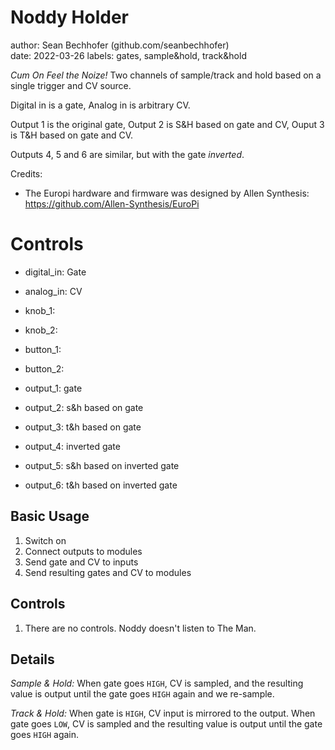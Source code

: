 # Noddy Holder

author: Sean Bechhofer (github.com/seanbechhofer)  
date: 2022-03-26
labels: gates, sample&hold, track&hold

*Cum On Feel the Noize!* Two channels of sample/track and hold based on
a single trigger and CV source.

Digital in is a gate, Analog in is arbitrary CV.

Output 1 is the original gate, Output 2 is S&H based on gate and CV,
Ouput 3 is T&H based on gate and CV.

Outputs 4, 5 and 6 are similar, but with the gate *inverted*. 

Credits:
- The Europi hardware and firmware was designed by Allen Synthesis: https://github.com/Allen-Synthesis/EuroPi

# Controls

- digital_in: Gate
- analog_in: CV

- knob_1: 
- knob_2: 

- button_1: 
- button_2: 

- output_1: gate 
- output_2: s&h based on gate
- output_3: t&h based on gate
- output_4: inverted gate
- output_5: s&h based on inverted gate
- output_6: t&h based on inverted gate

## Basic Usage
1. Switch on
2. Connect outputs to modules
3. Send gate and CV to inputs
4. Send resulting gates and CV to modules

## Controls
1. There are no controls. Noddy doesn't listen to The Man.

## Details

*Sample & Hold:* When gate goes ```HIGH```, CV is sampled, and the resulting value is
output until the gate goes ```HIGH``` again and we re-sample.

*Track & Hold:* When gate is ```HIGH```, CV input is mirrored to the
output. When gate goes ```LOW```, CV is sampled and the resulting value is
output until the gate goes ```HIGH``` again. 
